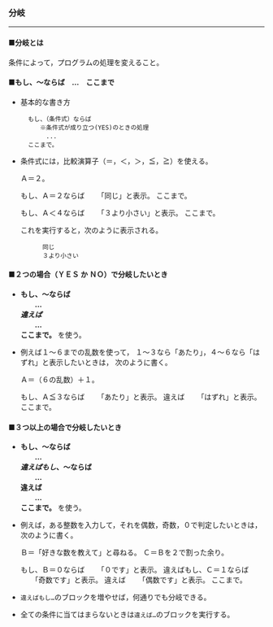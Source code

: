 ### 分岐

----

#### ■分岐とは
  条件によって，プログラムの処理を変えること。

#### ■もし、～ならば　…　ここまで

- 基本的な書き方

		もし、（条件式）ならば
		　　※条件式が成り立つ(YES)のときの処理
		　　　...
		ここまで。

- 条件式には，比較演算子（＝，＜，＞，≦，≧）を使える。

	Ａ＝２。
	
	もし、Ａ＝２ならば
	　　「同じ」と表示。
	ここまで。
	
	もし、Ａ＜４ならば
	　　「３より小さい」と表示。
	ここまで。

  これを実行すると，次のように表示される。

			同じ
			３より小さい

#### **■２つの場合（ＹＥＳ か ＮＯ）で分岐したいとき**  

- **もし、～ならば  
  　　…  
  _違えば_  
  　　…  
  ここまで。** を使う。

- 例えば１～６までの乱数を使って，
  １～３なら「あたり」，４～６なら「はずれ」と表示したいときは，
  次のように書く。

	Ａ＝（６の乱数）＋１。
	
	もし、Ａ≦３ならば
	　　「あたり」と表示。
	違えば
	　　「はずれ」と表示。
	ここまで。

#### **■３つ以上の場合で分岐したいとき**  

- **もし、～ならば  
  　　…  
  _違えばもし_、～ならば  
  　　…  
  違えば  
  　　…  
  ここまで。** を使う。

- 例えば，ある整数を入力して，それを偶数，奇数，０で判定したいときは，
  次のように書く。
  
	Ｂ＝「好きな数を教えて」と尋ねる。
	Ｃ＝Ｂを２で割った余り。
	
	もし、Ｂ＝０ならば
	　　「０です」と表示。
	違えばもし、Ｃ＝１ならば
	　　「奇数です」と表示。
	違えば
	　　「偶数です」と表示。
	ここまで。

- `違えばもし…`のブロックを増やせば，何通りでも分岐できる。
- 全ての条件に当てはまらないときは`違えば…`のブロックを実行する。


